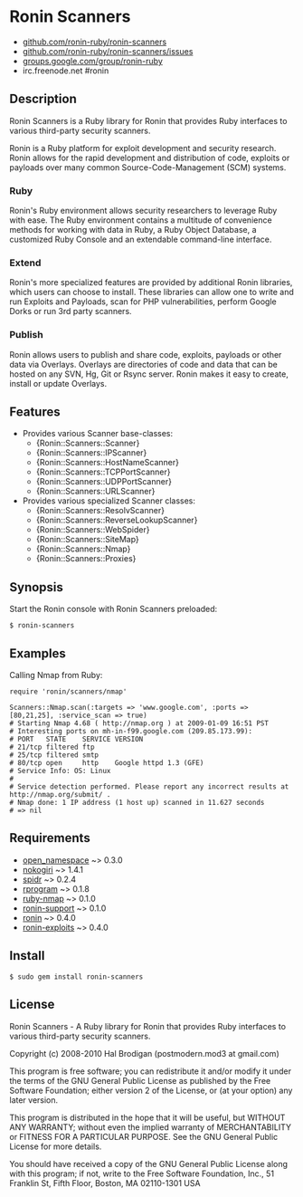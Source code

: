 # Ronin Scanners

* [github.com/ronin-ruby/ronin-scanners](http://github.com/ronin-ruby/ronin-scanners/)
* [github.com/ronin-ruby/ronin-scanners/issues](http://github.com/ronin-ruby/ronin-scanners/issues)
* [groups.google.com/group/ronin-ruby](http://groups.google.com/group/ronin-ruby)
* irc.freenode.net #ronin

## Description

Ronin Scanners is a Ruby library for Ronin that provides Ruby interfaces to
various third-party security scanners.

Ronin is a Ruby platform for exploit development and security research.
Ronin allows for the rapid development and distribution of code, exploits
or payloads over many common Source-Code-Management (SCM) systems.

### Ruby

Ronin's Ruby environment allows security researchers to leverage Ruby with
ease. The Ruby environment contains a multitude of convenience methods
for working with data in Ruby, a Ruby Object Database, a customized Ruby
Console and an extendable command-line interface.

### Extend

Ronin's more specialized features are provided by additional Ronin
libraries, which users can choose to install. These libraries can allow
one to write and run Exploits and Payloads, scan for PHP vulnerabilities,
perform Google Dorks  or run 3rd party scanners.

### Publish

Ronin allows users to publish and share code, exploits, payloads or other
data via Overlays. Overlays are directories of code and data that can be
hosted on any SVN, Hg, Git or Rsync server. Ronin makes it easy to create,
install or update Overlays.

## Features

* Provides various Scanner base-classes:
  * {Ronin::Scanners::Scanner}
  * {Ronin::Scanners::IPScanner}
  * {Ronin::Scanners::HostNameScanner}
  * {Ronin::Scanners::TCPPortScanner}
  * {Ronin::Scanners::UDPPortScanner}
  * {Ronin::Scanners::URLScanner}
* Provides various specialized Scanner classes:
  * {Ronin::Scanners::ResolvScanner}
  * {Ronin::Scanners::ReverseLookupScanner}
  * {Ronin::Scanners::WebSpider}
  * {Ronin::Scanners::SiteMap}
  * {Ronin::Scanners::Nmap}
  * {Ronin::Scanners::Proxies}

## Synopsis

Start the Ronin console with Ronin Scanners preloaded:

    $ ronin-scanners

## Examples

Calling Nmap from Ruby:

    require 'ronin/scanners/nmap'
  
    Scanners::Nmap.scan(:targets => 'www.google.com', :ports => [80,21,25], :service_scan => true)
    # Starting Nmap 4.68 ( http://nmap.org ) at 2009-01-09 16:51 PST
    # Interesting ports on mh-in-f99.google.com (209.85.173.99):
    # PORT   STATE    SERVICE VERSION
    # 21/tcp filtered ftp
    # 25/tcp filtered smtp
    # 80/tcp open     http    Google httpd 1.3 (GFE)
    # Service Info: OS: Linux
    #
    # Service detection performed. Please report any incorrect results at http://nmap.org/submit/ .
    # Nmap done: 1 IP address (1 host up) scanned in 11.627 seconds
    # => nil

## Requirements

* [open_namespace](http://github.com/postmodern/open_namespace) ~> 0.3.0
* [nokogiri](http://github.com/tenderlove/nokogiri) ~> 1.4.1
* [spidr](http://github.com/postmodern/spidr) ~> 0.2.4
* [rprogram](http://github.com/postmodern/rprogram) ~> 0.1.8
* [ruby-nmap](http://github.com/sophsec/ruby-nmap/) ~> 0.1.0
* [ronin-support](http://github.com/ronin-ruby/ronin-support) ~> 0.1.0
* [ronin](http://github.com/ronin-ruby/ronin) ~> 0.4.0
* [ronin-exploits](http://github.com/ronin-ruby/ronin-exploits) ~> 0.4.0

## Install

    $ sudo gem install ronin-scanners

## License

Ronin Scanners - A Ruby library for Ronin that provides Ruby interfaces to
various third-party security scanners.

Copyright (c) 2008-2010 Hal Brodigan (postmodern.mod3 at gmail.com)

This program is free software; you can redistribute it and/or modify
it under the terms of the GNU General Public License as published by
the Free Software Foundation; either version 2 of the License, or
(at your option) any later version.

This program is distributed in the hope that it will be useful,
but WITHOUT ANY WARRANTY; without even the implied warranty of
MERCHANTABILITY or FITNESS FOR A PARTICULAR PURPOSE.  See the
GNU General Public License for more details.

You should have received a copy of the GNU General Public License
along with this program; if not, write to the Free Software
Foundation, Inc., 51 Franklin St, Fifth Floor, Boston, MA  02110-1301  USA
